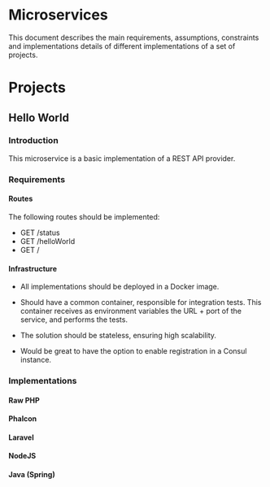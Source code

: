 # Microservices

This document describes the main requirements, assumptions, constraints and implementations details of different implementations of a set of projects.


# Projects


## Hello World

### Introduction

This microservice is a basic implementation of a REST API provider. 

### Requirements

#### Routes

The following routes should be implemented:

- GET /status
- GET /helloWorld
- GET /

#### Infrastructure

- All implementations should be deployed in a Docker image. 
- Should have a common container, responsible for integration tests. This container receives as environment variables the URL + port of the service, and performs the tests.
- The solution should be stateless, ensuring high scalability.

- Would be great to have the option to enable registration in a Consul instance. 



### Implementations

#### Raw PHP

#### Phalcon

#### Laravel

#### NodeJS

#### Java (Spring)


